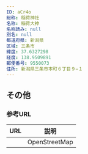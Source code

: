 ```yaml
---
ID: aCr4o
総称: 稲荷神社
名称: 稲荷大神
名称読み: null
別名: null
都道府県: 新潟県
区域: 三条市
緯度: 37.6327298
経度: 138.9509891
郵便番号: 9550073
住所: 新潟県三条市本町６丁目９−１
---
```


## その他

### 参考URL

| URL | 説明          |
| --- | ------------- |
|     | OpenStreetMap |
